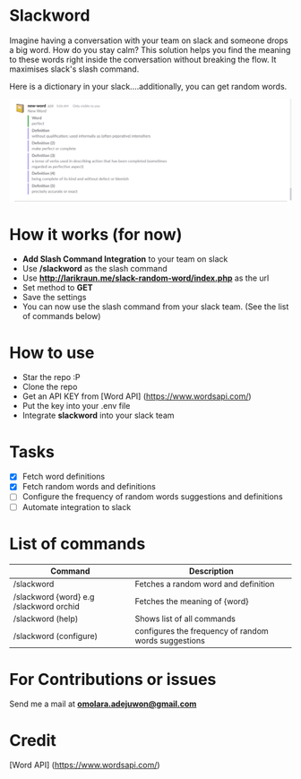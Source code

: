 # Slackword
Imagine having a conversation with your team on slack and someone drops a big word. How do you stay calm? This solution helps you find the meaning to these words right inside the conversation without breaking the flow. It maximises slack's slash command.

Here is a dictionary in your slack....additionally, you can get random words.

![Alt text](/screenshot.png?raw=true "screens")

# How it works (for now)
* **Add Slash Command Integration** to your team on slack
* Use **/slackword** as the slash command
* Use **http://larikraun.me/slack-random-word/index.php** as the url
* Set method to **GET**
* Save the settings
* You can now use the slash command from your slack team. (See the list of commands below)

# How to use
* Star the repo :P
* Clone the repo
* Get an API KEY from [Word API] (https://www.wordsapi.com/)
* Put the key into your .env file
* Integrate **slackword** into your slack team

# Tasks
- [x] Fetch word definitions
- [x] Fetch random words and definitions
- [ ] Configure the frequency of random words suggestions and definitions
- [ ] Automate integration to slack

# List of commands
Command  | Description
------------- | -------------
/slackword  | Fetches a random word and definition
/slackword {word} e.g /slackword orchid  | Fetches the meaning of {word}
/slackword (help) | Shows list of all commands
/slackword (configure) | configures the frequency of random words suggestions

# For Contributions or issues
Send me a mail at **omolara.adejuwon@gmail.com**

# Credit
[Word API] (https://www.wordsapi.com/)
